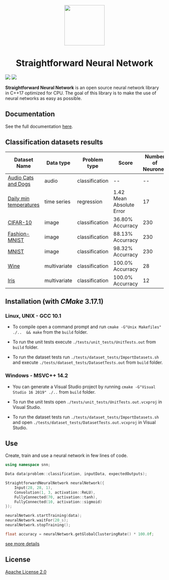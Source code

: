 <p align="center">
    <img src="https://github.com/MatthieuHernandez/NeuralNetworkTest/blob/master/CPU_MLP.png" width="128" style="text-align:center">
    <br/>
    <h1 align="center"> Straightforward Neural Network </h1>
</p>

![](https://github.com/MatthieuHernandez/StraightforwardNeuralNetwork/workflows/Unit%20tests%20Linux/Windows/badge.svg?barnch=master)
![](https://github.com/MatthieuHernandez/StraightforwardNeuralNetwork/workflows/Dataset%20tests%20Linux/badge.svg?barnch=master)

**Straightforward Neural Network** is an open source neural network library in C++17 optimized for CPU. The goal of this library is to make the use of neural networks as easy as possible.

## Documentation
 See the full documentation [here](https://matthieuhernandez.github.io/StraightforwardNeuralNetwork/).

## Classification datasets results
| Dataset Name | Data type | Problem type | Score | Number of Neurones |
|--------------|-----------|--------------|----------|--------------------|
| [Audio Cats and Dogs](https://www.kaggle.com/mmoreaux/audio-cats-and-dogs) | audio        | classification | --       | --   |
| [Daily min temperatures](https://github.com/jbrownlee/Datasets)            | time series  | regression     | 1.42 Mean Absolute Error | 17   |
| [CIFAR-10](https://www.cs.toronto.edu/~kriz/cifar.html)                    | image        | classification | 36.80% Accurracy | 230  |
| [Fashion-MNIST](https://github.com/zalandoresearch/fashion-mnist)          | image        | classification | 88.13% Accurracy | 230  |
| [MNIST](http://yann.lecun.com/exdb/mnist)                                  | image        | classification | 98.32% Accurracy | 230  |
| [Wine](https://archive.ics.uci.edu/ml/datasets/wine)                       | multivariate | classification | 100.0% Accurracy | 28   |
| [Iris](https://archive.ics.uci.edu/ml/datasets/iris)                       | multivariate | classification | 100.0% Accurracy | 12   |

## Installation (with *CMake* 3.17.1)

### Linux, UNIX - GCC 10.1
* To compile open a command prompt and run `cmake -G"Unix Makefiles" ./..  && make` from the `build` folder.

* To run the unit tests execute `./tests/unit_tests/UnitTests.out` from `build` folder.

* To run the dataset tests run `./tests/dataset_tests/ImportDatasets.sh` and execute `./tests/dataset_tests/DatasetTests.out` from `build` folder.

### Windows - MSVC++ 14.2
* You can generate a Visual Studio project by running `cmake -G"Visual Studio 16 2019" ./..` from `build` folder.

* To run the unit tests open `./tests/unit_tests/UnitTests.out.vcxproj` in Visual Studio.

* To run the dataset tests run `./tests/dataset_tests/ImportDatasets.sh` and open `./tests/dataset_tests/DatasetTests.out.vcxproj` in Visual Studio.

 ## Use
Create, train and use a neural network in few lines of code.
```cpp
using namespace snn;

Data data(problem::classification, inputData, expectedOutputs);

StraightforwardNeuralNetwork neuralNetwork({
    Input(28, 28, 1), 
    Convolution(1, 3, activation::ReLU),
    FullyConnected(70, activation::tanh),
    FullyConnected(10, activation::sigmoid)
});

neuralNetwork.startTraining(data);
neuralNetwork.waitFor(20_s);
neuralNetwork.stopTraining();

float accuracy = neuralNetwork.getGlobalClusteringRate() * 100.0f;
```
[see more details](https://github.com/MatthieuHernandez/StraightforwardNeuralNetwork/wiki/)
## License

[Apache License 2.0](LICENSE)
